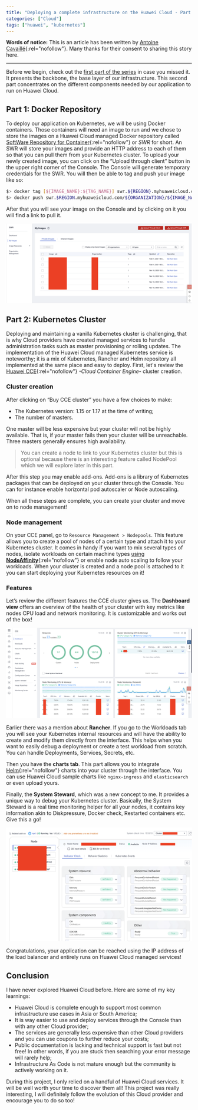 ```yaml
---
title: "Deploying a complete infrastructure on the Huawei Cloud - Part 2"
categories: ["Cloud"]
tags: ["huawei", "kubernetes"]
---
```


**Words of notice:** This is an article has been written by [Antoine Cavaillé](https://github.com/AntoineCavaille){:rel="nofollow"}.
Many thanks for their consent to sharing this story here.

***

Before we begin, check out the [first part of the series](https://blog.vcz.fr/cloud/2021-02-05-huawei-infrastructure-deployment-part-1)
in case you missed it. It presents the backbone, the base layer of our infrastructure. This second part concentrates on
the different components needed by our application to run on Huawei Cloud.

## Part 1: Docker Repository

To deploy our application on Kubernetes, we will be using Docker containers. Those containers will need an image to run
and we chose to store the images on a Huawei Cloud managed Docker repository called [SoftWare Repository for Container](https://www.huaweicloud.com/intl/en-us/product/swr.html){:rel="nofollow"}
or _SWR_ for short. An SWR will store your images and provide an HTTP address to each of them so that you can pull them
from your Kubernetes cluster. To upload your newly created image, you can click on the “Upload through client” button in
the upper right corner of the Console. The Console will generate temporary credentials for the SWR. You will then be
able to tag and push your image like so:

```sh
$> docker tag [${IMAGE_NAME}:${TAG_NAME}] swr.${REGION}.myhuaweicloud.com/${ORGANIZATION}/${IMAGE_NAME}:${TAG_NAME}
$> docker push swr.$REGION.myhuaweicloud.com/${ORGANIZATION}/${IMAGE_NAME}:${TAG_NAME}
```

After that you will see your image on the Console and by clicking on it you will find a link to pull it.

![SWR](/assets/img/posts/20210205/swr.png)

## Part 2: Kubernetes Cluster

Deploying and maintaining a vanilla Kubernetes cluster is challenging, that is why Cloud providers have created managed
services to handle administration tasks such as master provisioning or rolling updates. The implementation of the Huawei
Cloud managed Kubernetes service is noteworthy; it is a mix of Kubernetes, Rancher and Helm repository all implemented
at the same place and easy to deploy. First, let's review the [Huawei CCE](https://www.huaweicloud.com/intl/en-us/product/cce.html){:rel="nofollow"}
_-Cloud Container Engine-_ cluster creation.

### Cluster creation
After clicking on “Buy CCE cluster” you have a few choices to make:
- The Kubernetes version: 1.15 or 1.17 at the time of writing;
- The number of masters.

One master will be less expensive but your cluster will not be highly available. That is, if your master fails then your
cluster will be unreachable. Three masters generally ensures high availability.

> You can create a node to link to your Kubernetes cluster but this is optional because there is an interesting feature
> called NodePool which we will explore later in this part.

After this step you may enable add-ons. Add-ons is a library of Kubernetes packages that can be deployed on your cluster
through the Console. You can for instance enable horizontal pod autoscaler or Node autoscaling.

When all these steps are complete, you can create your cluster and move on to node management!

### Node management

On your CCE panel, go to `Resource Management > Nodepools`. This feature allows you to create a pool of nodes of a
certain type and attach it to your Kubernetes cluster. It comes in handy if you want to mix several types of nodes,
isolate workloads on certain machine types [using **NodeAffinity**](https://kubernetes.io/docs/tasks/configure-pod-container/assign-pods-nodes-using-node-affinity/){:rel="nofollow"}
or enable node auto scaling to follow your workloads. When your cluster is created and a node pool is attached to it you
can start deploying your Kubernetes resources on it!

### Features

Let’s review the different features the CCE cluster gives us. The **Dashboard view** offers an overview of the health of
your cluster with key metrics like nodes CPU load and network monitoring. It is customizable and works out of the box!

![Dashboard](/assets/img/posts/20210205/dashboard.png)

Earlier there was a mention about **Rancher**. If you go to the Workloads tab you will see your Kubernetes internal
resources and will have the ability to create and modify them directly from the interface. This helps when you want to
easily debug a deployment or create a test workload from scratch. You can handle Deployments, Services, Secrets, etc.

Then you have the **charts tab**. This part allows you to integrate [Helm](https://helm.sh/){:rel="nofollow"} charts
into your cluster through the interface. You can use Huawei Cloud sample charts like `nginx-ingress` and `elasticsearch`
or even upload yours.

Finally, the **System Steward**, which was a new concept to me. It provides a unique way to debug your Kubernetes
cluster. Basically, the System Steward is a real time monitoring helper for all your nodes, it contains key information
akin to Diskpressure, Docker check, Restarted containers etc. Give this a go!

![System Steward](/assets/img/posts/20210205/system.png)

Congratulations, your application can be reached using the IP address of the load balancer and entirely runs on Huawei
Cloud managed services!

## Conclusion

I have never explored Huawei Cloud before. Here are some of my key learnings:
- Huawei Cloud is complete enough to support most common infrastructure use cases in Asia or South America;
- It is way easier to use and deploy services through the Console than with any other Cloud provider;
- The services are generally less expensive than other Cloud providers and you can use coupons to further reduce your
  costs;
- Public documentation is lacking and technical support is fast but not free! In other words, if you are
  stuck then searching your error message will rarely help;
- Infrastructure As Code is not mature enough but the community is actively working on it.

During this project, I only relied on a handful of Huawei Cloud services. It will be well worth your time to discover them
all! This project was really interesting, I will definitely follow the evolution of this Cloud provider and encourage you to do so too!